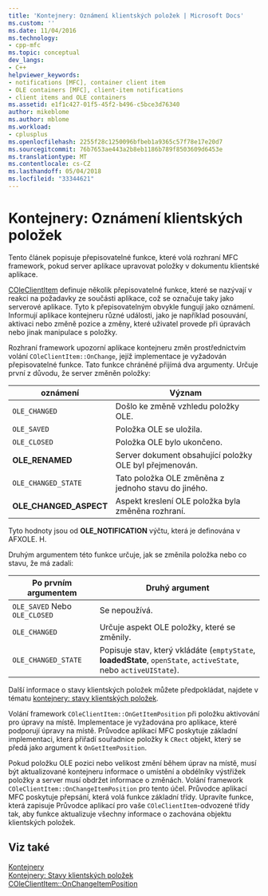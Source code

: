 ```yaml
---
title: 'Kontejnery: Oznámení klientských položek | Microsoft Docs'
ms.custom: ''
ms.date: 11/04/2016
ms.technology:
- cpp-mfc
ms.topic: conceptual
dev_langs:
- C++
helpviewer_keywords:
- notifications [MFC], container client item
- OLE containers [MFC], client-item notifications
- client items and OLE containers
ms.assetid: e1f1c427-01f5-45f2-b496-c5bce3d76340
author: mikeblome
ms.author: mblome
ms.workload:
- cplusplus
ms.openlocfilehash: 2255f28c1250096bfbeb1a9365c57f78e17e20d7
ms.sourcegitcommit: 76b7653ae443a2b8eb1186b789f8503609d6453e
ms.translationtype: MT
ms.contentlocale: cs-CZ
ms.lasthandoff: 05/04/2018
ms.locfileid: "33344621"
---
```

# <a name="containers-client-item-notifications"></a>Kontejnery: Oznámení klientských položek
Tento článek popisuje přepisovatelné funkce, které volá rozhraní MFC framework, pokud server aplikace upravovat položky v dokumentu klientské aplikace.  
  
 [COleClientItem](../mfc/reference/coleclientitem-class.md) definuje několik přepisovatelné funkce, které se nazývají v reakci na požadavky ze součásti aplikace, což se označuje taky jako serverové aplikace. Tyto k přepisovatelným obvykle fungují jako oznámení. Informují aplikace kontejneru různé události, jako je například posouvání, aktivaci nebo změně pozice a změny, které uživatel provede při úpravách nebo jinak manipulace s položky.  
  
 Rozhraní framework upozorní aplikace kontejneru změn prostřednictvím volání `COleClientItem::OnChange`, jejíž implementace je vyžadován přepisovatelné funkce. Tato funkce chráněné přijímá dva argumenty. Určuje první z důvodu, že server změněn položky:  
  
|oznámení|Význam|  
|------------------|-------------|  
|`OLE_CHANGED`|Došlo ke změně vzhledu položky OLE.|  
|`OLE_SAVED`|Položka OLE se uložila.|  
|`OLE_CLOSED`|Položka OLE bylo ukončeno.|  
|**OLE_RENAMED**|Server dokument obsahující položky OLE byl přejmenován.|  
|`OLE_CHANGED_STATE`|Tato položka OLE změněna z jednoho stavu do jiného.|  
|**OLE_CHANGED_ASPECT**|Aspekt kreslení OLE položka byla změněna rozhraní.|  
  
 Tyto hodnoty jsou od **OLE_NOTIFICATION** výčtu, která je definována v AFXOLE. H.  
  
 Druhým argumentem této funkce určuje, jak se změnila položka nebo co stavu, že má zadali:  
  
|Po prvním argumentem|Druhý argument|  
|----------------------------|---------------------|  
|`OLE_SAVED` Nebo `OLE_CLOSED`|Se nepoužívá.|  
|`OLE_CHANGED`|Určuje aspekt OLE položky, které se změnily.|  
|`OLE_CHANGED_STATE`|Popisuje stav, který vkládáte (`emptyState`, **loadedState**, `openState`, `activeState`, nebo `activeUIState`).|  
  
 Další informace o stavy klientských položek můžete předpokládat, najdete v tématu [kontejnery: stavy klientských položek](../mfc/containers-client-item-states.md).  
  
 Volání framework `COleClientItem::OnGetItemPosition` při položku aktivování pro úpravy na místě. Implementace je vyžadována pro aplikace, které podporují úpravy na místě. Průvodce aplikací MFC poskytuje základní implementaci, která přiřadí souřadnice položky k `CRect` objekt, který se předá jako argument k `OnGetItemPosition`.  
  
 Pokud položku OLE pozici nebo velikost změní během úprav na místě, musí být aktualizované kontejneru informace o umístění a obdélníky výstřižek položky a server musí obdržet informace o změnách. Volání framework `COleClientItem::OnChangeItemPosition` pro tento účel. Průvodce aplikací MFC poskytuje přepsání, která volá funkce základní třídy. Upravíte funkce, která zapisuje Průvodce aplikací pro vaše `COleClientItem`-odvozené třídy tak, aby funkce aktualizuje všechny informace o zachována objektu klientských položek.  
  
## <a name="see-also"></a>Viz také  
 [Kontejnery](../mfc/containers.md)   
 [Kontejnery: Stavy klientských položek](../mfc/containers-client-item-states.md)   
 [COleClientItem::OnChangeItemPosition](../mfc/reference/coleclientitem-class.md#onchangeitemposition)

